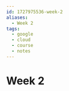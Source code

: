 ```yaml
---
id: 1727975536-week-2
aliases:
  - Week 2
tags:
  - google
  - cloud
  - course
  - notes
---
```


# Week 2
